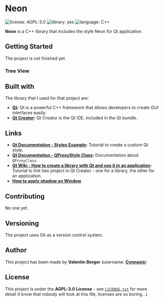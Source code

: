 # Neon #

![license: AGPL-3.0][badge-license] ![library: yes][badge-library] ![language: C++][badge-language]

**Neon** is a C++ library that includes the style Neon for Qt application.

## Getting Started ##

The project is not finished yet

### Tree View ###

## Built with ##
The library that I used for that project are:
* **[Qt](https://www.qt.io/):** Qt is a powerful C++ framework that allows developers to create GUI interfaces easily.
* **[Qt Creator](https://www.qt.io/):** Qt Creator is the Qt IDE, included in the Qt bundle.

## Links ##
* **[Qt Documentation - Styles Example](http://doc.qt.io/qt-5/qtwidgets-widgets-styles-example.html):** Tutorial to create a custom Qt style.
* **[Qt Documentation - QProxyStyle Class](http://doc.qt.io/qt-5/qproxystyle.html#polish):** Documentation about `QProxyClass`.
* **[Qt Wiki - How to create a library with Qt and use it in an application](https://wiki.qt.io/How_to_create_a_library_with_Qt_and_use_it_in_an_application):** Tutorial to link two project in Qt Creator - one for a library, the other for an application.
* **[How to apply shadow on Window](https://stackoverflow.com/questions/31603027/qt-how-to-set-the-shadow-around-the-window)**

## Contributing ##
No one yet.

## Versioning ##
The project uses Git as a version control system.

## Author ##
This project has been made by **Valentin Berger** (username: **[Cynnexis](https://github.com/Cynnexis)**)

## License ##
This project is under the **AGPL-3.0 License** - see [`LICENSE.txt`](https://github.com/Cynnexis/Neon/blob/master/LICENSE.txt) for more detail (I know that nobody will look at this file, licenses are so boring...)

[badge-license]: https://img.shields.io/badge/license-AGPL--3.0-green.svg?longCache=true&style=flat
[badge-library]: https://img.shields.io/badge/library-yes-brightgreen.svg?longCache=true&style=flat
[badge-language]: https://img.shields.io/badge/language-C%2B%2B-yellow.svg?longCache=true&style=flat
